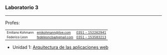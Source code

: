 ### Laboratorio 3

---

Profes:

<table style="font-size:10px;">
  <tr>
    <td>Emiliano Kohmann</td>
    <td><a href="mailto:emikohmann@live.com">emikohmann@live.com</a></td>
    <td><a href="https://api.whatsapp.com/send?phone=5493512262941">0351 - 152262941</a></td>
  </tr>
  <tr>
    <td>Federico Leon</td>
    <td><a href="mailto:fedeleoncba@gmail.com">fedeleoncba@gmail.com</a></td>
    <td><a href="https://api.whatsapp.com/send?phone=5493513583213">0351 - 153583213</a></td>
  </tr>
</table>

* Unidad 1: [Arquitectura de las aplicaciones web](https://goo.gl/fgw2QZ)